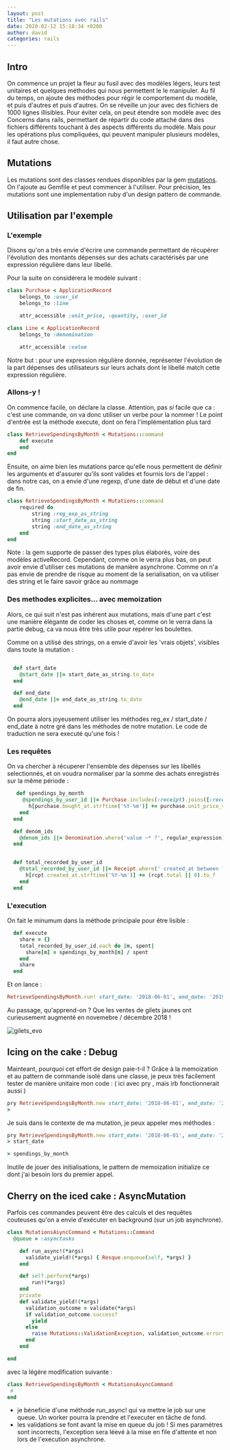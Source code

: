 ```yaml
---
layout: post
title: "Les mutations avec rails"
date: 2020-02-12 15:18:34 +0200
author: david
categories: rails
---
```



## Intro
On commence un projet la fleur au fusil avec des modèles légers, leurs test unitaires et quelques méthodes qui nous permettent le le manipuler. Au fil du temps, on ajoute des méthodes pour régir le comportement du modèle, et puis d'autres et puis d'autres. On se réveille un jour avec des fichiers de 1000 lignes illisibles. Pour éviter cela, on peut étendre son modèle avec des Concerns dans rails, permettant de répartir du code attaché dans des fichiers différents touchant à des aspects différents du modèle. Mais pour les opérations plus compliquées, qui peuvent manipuler plusieurs modèles, il faut autre chose.


## Mutations
Les mutations sont des classes rendues disponibles par la gem [mutations](https://github.com/cypriss/mutations). On l'ajoute au Gemfile et peut commencer à l'utiliser. 
Pour précision, les mutations sont une implementation ruby d'un design pattern de commande. 


## Utilisation par l'exemple
### L'exemple
Disons qu'on a très envie d'écrire une commande permettant de récupérer l'évolution des montants dépensés sur des achats caractérisés par une expression régulière dans leur libellé.

Pour la suite on considérera le modèle suivant : 
```ruby
class Purchase < ApplicationRecord
    belongs_to :user_id
    belongs_to :line 

    attr_accessible :unit_price, :quantity, :user_id
```

```ruby
class Line < ApplicationRecord
    belongs_to :denomination

    attr_accessible :value
```

Notre but : pour une expression régulière donnée, représenter l'évolution de la part dépenses des utilisateurs sur leurs achats dont le libellé match cette expression régulière. 


### Allons-y !
On commence facile, on déclare la classe. Attention, pas *si* facile que ca : c'est une commande, on va donc utiliser un verbe pour la nommer !
Le point d'entrée est la méthode execute, dont on fera l'implémentation plus tard

```ruby
class RetrieveSpendingsByMonth < Mutations::command
    def execute
    end
end
```

Ensuite, on aime bien les mutations parce qu'elle nous  permettent de définir les arguments et d'assurer qu'ils sont valides et fournis lors de l'appel : dans notre cas, on a envie d'une regexp, d'une date de début et d'une date de fin.

```ruby
class RetrieveSpendingsByMonth < Mutations::command
    required do 
        string :reg_exp_as_string
        string :start_date_as_string
        string :end_date_as_string
    end
end
```
Note : la gem supporte de passer des types plus élaborés, voire des modèles activeRecord. Cependant, comme on le verra plus bas, on peut avoir envie d'utiliser ces mutations de manière asynchrone. Comme on n'a pas envie de prendre de risque au moment de la serialisation, on va utiliser des string et le faire savoir grâce au nommage

### Des methodes explicites... avec memoization
Alors, ce qui suit n'est pas inhérent aux mutations, mais d'une part c'est une manière élégante de coder les choses et, comme on le verra dans la partie debug, ca va nous être très utile pour repérer les boulettes. 

Comme on a utilisé des strings, on a envie d'avoir les 'vrais objets', visibles dans toute la mutation :

```ruby

  def start_date
    @start_date ||= start_date_as_string.to_date
  end

  def end_date
    @end_date ||= end_date_as_string.to_date
  end

```
On pourra alors joyeusement utiliser les méthodes reg_ex / start_date / end_date à notre gré dans les méthodes de notre mutation. Le code de traduction ne sera executé qu'une fois !


### Les requêtes
On va chercher à récuperer l'ensemble des dépenses sur les libellés selectionnés, et on voudra normaliser par la somme des achats enregistrés sur la même période : 

```ruby
   def spendings_by_month
     @spendings_by_user_id ||= Purchase.includes(:receipt).joins([:receipt, :line]).where("receipts.created_at between ? and ?", start_date, end_date).where('lines.denomination_id in (?)', denom_ids).each_with_object(Hash.new(0)) do |purchase, h|
       h[purchase.bought_at.strftime('%Y-%m')] += purchase.unit_price_value * purchase.quantity
    end
  end

  def denom_ids
    @denom_ids ||= Denomination.where('value ~* ?', regular_expression).pluck(:id)
  end


  def total_recorded_by_user_id
    @total_recorded_by_user_id ||= Receipt.where(' created_at between ? and ? ', start_date, end_date).select('total, created_at').each_with_object(Hash.new(0)) do |rcpt, h|
      h[rcpt.created_at.strftime('%Y-%m')] += (rcpt.total || 0).to_f
    end
  end

```


### L'execution
On fait le minumum dans la méthode principale pour être lisible : 
```ruby
  def execute
    share = {}
    total_recorded_by_user_id.each do |m, spent|
      share[m] = spendings_by_month[m] / spent
    end
    share
  end
```

Et on lance :

```ruby
RetrieveSpendingsByMonth.run! start_date: '2018-06-01', end_date: '2019-06-01', reg_exp_as_string: '\\mGILE?T?\\M.*(REFL|ORA|JAU|SECU)'
```

Au passage, qu'apprend-on ? Que les ventes de gilets jaunes ont curieusement augmenté en novemebre / décembre 2018  !

![gilets_evo](/assets/images/2020-02-12-mutation-rails/gilets_evo.png)

## Icing on the cake : Debug
Mainteant, pourquoi cet effort de design paie-t-il ?
Grâce à la memoization et au pattern de commande isolé dans une classe, je peux très facilement tester de manière unitaire mon code : 
( ici avec pry , mais irb fonctionnerait aussi )

```ruby
pry RetrieveSpendingsByMonth.new start_date: '2018-06-01', end_date: '2019-06-01', reg_exp_as_string:  '\\mGILE?T?\\M.*(REFL|ORA|JAU|SECU)'
>
```
Je suis dans le contexte de ma mutation, je peux appeler mes méthodes : 

```ruby
pry RetrieveSpendingsByMonth.new start_date: '2018-06-01', end_date: '2019-06-01', reg_exp_as_string: '\\mGILE?T?\\M.*(REFL|ORA|JAU|SECU)'
> start_date

> spendings_by_month
```
Inutile de jouer des initialisations, le pattern de memoization initialize ce dont j'ai besoin lors du premier appel.


## Cherry on the iced cake : AsyncMutation

Parfois ces commandes peuvent être des calculs et des requêtes couteuses qu'on a envie d'exécuter en background (sur un job asynchrone).


```ruby
class MutationsAsyncCommand < Mutations::Command
  @queue = :asynctasks

    def run_async!(*args)
      validate_yield!(*args) { Resque.enqueue(self, *args) }
    end

    def self.perform(*args)
        run!(*args)
    end
    private
    def validate_yield!(*args)
      validation_outcome = validate(*args)
      if validation_outcome.success?
        yield
      else
        raise Mutations::ValidationException, validation_outcome.errors
      end
    end

end
```

avec la légère modification suivante :


```ruby
class RetrieveSpendingsByMonth < MutationsAsyncCommand
 #
end
```

- je béneficie d'une méthode run_async! qui va mettre le job sur une queue. Un worker pourra la prendre et l'executer en tâche de fond.
- les validations se font avant la mise en queue du job ! Si mes paramètres sont incorrects, l'exception sera léevé à la mise en file d'attente et non lors de l'execution asynchrone.


